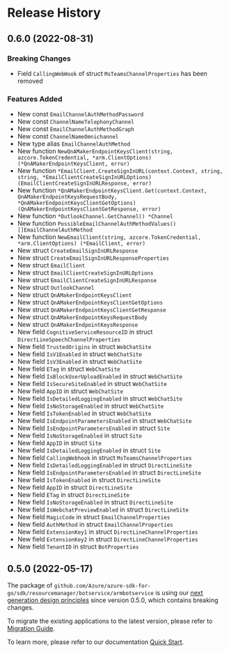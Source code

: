 # Release History

## 0.6.0 (2022-08-31)
### Breaking Changes

- Field `CallingWebHook` of struct `MsTeamsChannelProperties` has been removed

### Features Added

- New const `EmailChannelAuthMethodPassword`
- New const `ChannelNameTelephonyChannel`
- New const `EmailChannelAuthMethodGraph`
- New const `ChannelNameOmnichannel`
- New type alias `EmailChannelAuthMethod`
- New function `NewQnAMakerEndpointKeysClient(string, azcore.TokenCredential, *arm.ClientOptions) (*QnAMakerEndpointKeysClient, error)`
- New function `*EmailClient.CreateSignInURL(context.Context, string, string, *EmailClientCreateSignInURLOptions) (EmailClientCreateSignInURLResponse, error)`
- New function `*QnAMakerEndpointKeysClient.Get(context.Context, QnAMakerEndpointKeysRequestBody, *QnAMakerEndpointKeysClientGetOptions) (QnAMakerEndpointKeysClientGetResponse, error)`
- New function `*OutlookChannel.GetChannel() *Channel`
- New function `PossibleEmailChannelAuthMethodValues() []EmailChannelAuthMethod`
- New function `NewEmailClient(string, azcore.TokenCredential, *arm.ClientOptions) (*EmailClient, error)`
- New struct `CreateEmailSignInURLResponse`
- New struct `CreateEmailSignInURLResponseProperties`
- New struct `EmailClient`
- New struct `EmailClientCreateSignInURLOptions`
- New struct `EmailClientCreateSignInURLResponse`
- New struct `OutlookChannel`
- New struct `QnAMakerEndpointKeysClient`
- New struct `QnAMakerEndpointKeysClientGetOptions`
- New struct `QnAMakerEndpointKeysClientGetResponse`
- New struct `QnAMakerEndpointKeysRequestBody`
- New struct `QnAMakerEndpointKeysResponse`
- New field `CognitiveServiceResourceID` in struct `DirectLineSpeechChannelProperties`
- New field `TrustedOrigins` in struct `WebChatSite`
- New field `IsV1Enabled` in struct `WebChatSite`
- New field `IsV3Enabled` in struct `WebChatSite`
- New field `ETag` in struct `WebChatSite`
- New field `IsBlockUserUploadEnabled` in struct `WebChatSite`
- New field `IsSecureSiteEnabled` in struct `WebChatSite`
- New field `AppID` in struct `WebChatSite`
- New field `IsDetailedLoggingEnabled` in struct `WebChatSite`
- New field `IsNoStorageEnabled` in struct `WebChatSite`
- New field `IsTokenEnabled` in struct `WebChatSite`
- New field `IsEndpointParametersEnabled` in struct `WebChatSite`
- New field `IsEndpointParametersEnabled` in struct `Site`
- New field `IsNoStorageEnabled` in struct `Site`
- New field `AppID` in struct `Site`
- New field `IsDetailedLoggingEnabled` in struct `Site`
- New field `CallingWebhook` in struct `MsTeamsChannelProperties`
- New field `IsDetailedLoggingEnabled` in struct `DirectLineSite`
- New field `IsEndpointParametersEnabled` in struct `DirectLineSite`
- New field `IsTokenEnabled` in struct `DirectLineSite`
- New field `AppID` in struct `DirectLineSite`
- New field `ETag` in struct `DirectLineSite`
- New field `IsNoStorageEnabled` in struct `DirectLineSite`
- New field `IsWebchatPreviewEnabled` in struct `DirectLineSite`
- New field `MagicCode` in struct `EmailChannelProperties`
- New field `AuthMethod` in struct `EmailChannelProperties`
- New field `ExtensionKey1` in struct `DirectLineChannelProperties`
- New field `ExtensionKey2` in struct `DirectLineChannelProperties`
- New field `TenantID` in struct `BotProperties`


## 0.5.0 (2022-05-17)

The package of `github.com/Azure/azure-sdk-for-go/sdk/resourcemanager/botservice/armbotservice` is using our [next generation design principles](https://azure.github.io/azure-sdk/general_introduction.html) since version 0.5.0, which contains breaking changes.

To migrate the existing applications to the latest version, please refer to [Migration Guide](https://aka.ms/azsdk/go/mgmt/migration).

To learn more, please refer to our documentation [Quick Start](https://aka.ms/azsdk/go/mgmt).